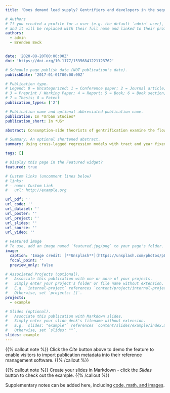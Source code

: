 ```yaml
---
title: 'Does demand lead supply? Gentrifiers and developers in the sequence of gentrification, New York City 2009–2016'

# Authors
# If you created a profile for a user (e.g. the default `admin` user), write the username (folder name) here
# and it will be replaced with their full name and linked to their profile.
authors:
  - admin
  - Brenden Beck


date: '2020-08-20T00:00:00Z'
doi: 'https://doi.org/10.1177/15356841221123762'

# Schedule page publish date (NOT publication's date).
publishDate: '2017-01-01T00:00:00Z'

# Publication type.
# Legend: 0 = Uncategorized; 1 = Conference paper; 2 = Journal article;
# 3 = Preprint / Working Paper; 4 = Report; 5 = Book; 6 = Book section;
# 7 = Thesis; 8 = Patent
publication_types: ['2']

# Publication name and optional abbreviated publication name.
publication: In *Urban Studies*
publication_short: In *US*

abstract: Consumption-side theorists of gentrification examine the flow of middle-class White people into previously working-class neighbourhoods and argue that their demand for housing stimulates gentrification. In contrast, production-side theorists emphasise the movement of capital into previously disinvested neighbourhoods and contend that profit-seeking development increases property values and sparks gentrification. Hybrid theorists argue that consumption and production occur simultaneously. This article operationalises arguments made by each approach, and asks: Do gentrifiers precede rising home values or do rising home values precede gentrifiers? To answer this question of sequence, we build a dataset of census and property tax assessment data for 2192 New York City census tracts between 2009 and 2016. Using cross-lagged regression models with tract and year fixed effects, we find that a 1% increase in gentrifiers was associated with a subsequent 2.7% increase in property values. However, housing market growth did not predict future increases in gentrifiers. This suggests that consumption leads production during neighbourhood gentrification, and that developers are reactive, not proactive, in their investment decisions. 

# Summary. An optional shortened abstract.
summary: Using cross-lagged regression models with tract and year fixed effects, we show that demand-side forces precede supply-side forces in the sequence of gentrification in New York City between 2009-2016.

tags: []

# Display this page in the Featured widget?
featured: true

# Custom links (uncomment lines below)
# links:
# - name: Custom Link
#   url: http://example.org

url_pdf: ''
url_code: ''
url_dataset: ''
url_poster: ''
url_project: ''
url_slides: ''
url_source: ''
url_video: ''

# Featured image
# To use, add an image named `featured.jpg/png` to your page's folder.
image:
  caption: 'Image credit: [**Unsplash**](https://unsplash.com/photos/pLCdAaMFLTE)'
  focal_point: ''
  preview_only: false

# Associated Projects (optional).
#   Associate this publication with one or more of your projects.
#   Simply enter your project's folder or file name without extension.
#   E.g. `internal-project` references `content/project/internal-project/index.md`.
#   Otherwise, set `projects: []`.
projects:
  - example

# Slides (optional).
#   Associate this publication with Markdown slides.
#   Simply enter your slide deck's filename without extension.
#   E.g. `slides: "example"` references `content/slides/example/index.md`.
#   Otherwise, set `slides: ""`.
slides: example
---
```


{{% callout note %}}
Click the _Cite_ button above to demo the feature to enable visitors to import publication metadata into their reference management software.
{{% /callout %}}

{{% callout note %}}
Create your slides in Markdown - click the _Slides_ button to check out the example.
{{% /callout %}}

Supplementary notes can be added here, including [code, math, and images](https://wowchemy.com/docs/writing-markdown-latex/).
